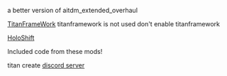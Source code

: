 a better version of aitdm_extended_overhaul

[TitanFrameWork](https://northstar.thunderstore.io/package/The_Peepeepoopoo_man/Titanframework/)
titanframework is not used don't enable titanframework

[HoloShift](https://northstar.thunderstore.io/package/Legonzaur/HoloShift/)

Included code from these mods!


titan create [discord server](https://discord.com/eV54E7Wy4j)
